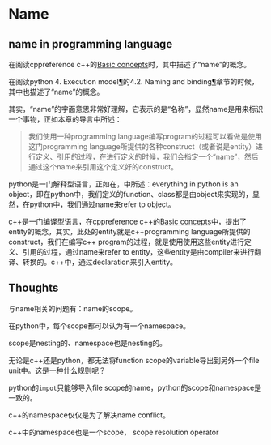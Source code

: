 # Name

## name in programming language

在阅读cppreference c++的[Basic concepts](https://en.cppreference.com/w/cpp/language/basic_concepts)时，其中描述了“name”的概念。

在阅读python 4. Execution model[¶](https://docs.python.org/3/reference/executionmodel.html#execution-model)的4.2. Naming and binding[¶](https://docs.python.org/3/reference/executionmodel.html#naming-and-binding)章节的时候，其中也描述了“name”的概念。

其实，“name”的字面意思非常好理解，它表示的是“名称”，显然name是用来标识一个事物，正如本章的导言中所述：

> 我们使用一种programming language编写program的过程可以看做是使用这门programming language所提供的各种construct（或者说是entity）进行定义、引用的过程，在进行定义的时候，我们会指定一个“name”，然后通过这个name来引用这个定义好的construct。

python是一门解释型语言，正如在，中所述：everything in python is an object，即在python中，我们定义的function、class都是由object来实现的，显然，在python中，我们通过name来refer to object。

c++是一门编译型语言，在cppreference c++的[Basic concepts](https://en.cppreference.com/w/cpp/language/basic_concepts)中，提出了entity的概念，其实，此处的entity就是c++programming language所提供的construct，我们在编写c++ program的过程，就是使用使用这些entity进行定义、引用的过程，通过name来refer to entity，这些entity是由compiler来进行翻译、转换的。c++中，通过declaration来引入entity。

## Thoughts

与name相关的问题有：name的scope。

在python中，每个scope都可以认为有一个namespace。

scope是nesting的、namespace也是nesting的。

无论是c++还是python，都无法将function scope的variable导出到另外一个file unit中。这是一种什么规则呢？

python的`impot`只能够导入file scope的name，python的scope和namespace是一致的。

c++的namespace仅仅是为了解决name conflict。

c++中的namespace也是一个scope， scope resolution operator